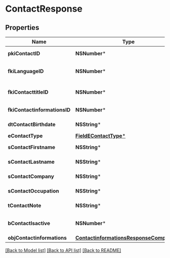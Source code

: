 # ContactResponse

## Properties
Name | Type | Description | Notes
------------ | ------------- | ------------- | -------------
**pkiContactID** | **NSNumber*** | The unique ID of the Contact | 
**fkiLanguageID** | **NSNumber*** | The unique ID of the Language.  Valid values:  |Value|Description| |-|-| |1|French| |2|English| | 
**fkiContacttitleID** | **NSNumber*** | The unique ID of the Contacttitle.  Valid values:  |Value|Description| |-|-| |1|Ms.| |2|Mr.| |4|(Blank)| |5|Me (For Notaries)| | 
**fkiContactinformationsID** | **NSNumber*** | The unique ID of the Contactinformations | 
**dtContactBirthdate** | **NSString*** | The Birth Date of the contact | [optional] 
**eContactType** | [**FieldEContactType***](FieldEContactType.md) |  | 
**sContactFirstname** | **NSString*** | The First name of the contact | 
**sContactLastname** | **NSString*** | The Last name of the contact | 
**sContactCompany** | **NSString*** | The Company name of the contact | [optional] 
**sContactOccupation** | **NSString*** | The occupation of the Contact | [optional] 
**tContactNote** | **NSString*** | The note of the Contact | [optional] 
**bContactIsactive** | **NSNumber*** | Whether the contact is active or not | 
**objContactinformations** | [**ContactinformationsResponseCompound***](ContactinformationsResponseCompound.md) |  | 

[[Back to Model list]](../README.md#documentation-for-models) [[Back to API list]](../README.md#documentation-for-api-endpoints) [[Back to README]](../README.md)


